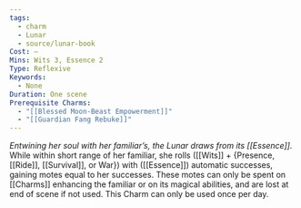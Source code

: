 ```yaml
---
tags:
  - charm
  - Lunar
  - source/lunar-book
Cost: —
Mins: Wits 3, Essence 2
Type: Reflexive
Keywords:
  - None
Duration: One scene
Prerequisite Charms:
  - "[[Blessed Moon-Beast Empowerment]]"
  - "[[Guardian Fang Rebuke]]"
---
```

*Entwining her soul with her familiar’s, the Lunar draws from its [[Essence]].*
While within short range of her familiar, she rolls ([[Wits]] + {Presence, [[Ride]], [[Survival]], or War}) with ([[Essence]]) automatic successes, gaining motes equal to her successes. These motes can only be spent on [[Charms]] enhancing the familiar or on its magical abilities, and are lost at end of scene if not used. This Charm can only be used once per day.